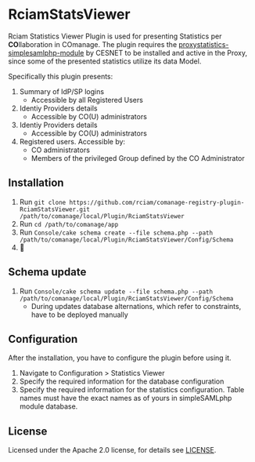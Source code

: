 # RciamStatsViewer
Rciam Statistics Viewer Plugin is used for presenting Statistics per **CO**llaboration in COmanage.
The plugin requires the [proxystatistics-simplesamlphp-module](https://github.com/CESNET/proxystatistics-simplesamlphp-module) by CESNET to be installed and active in the Proxy, since some of the presented statistics utilize its data Model. 

Specifically this plugin presents:
1. Summary of IdP/SP logins
   - Accessible by all Registered Users
2. Identiy Providers details
   - Accessible by CO(U) administrators
3. Identiy Providers details
   - Accessible by CO(U) administrators
4. Registered users. Accessible by:
   - CO administrators
   - Members of the privileged Group defined by the CO Administrator


## Installation

1. Run `git clone https://github.com/rciam/comanage-registry-plugin-RciamStatsViewer.git /path/to/comanage/local/Plugin/RciamStatsViewer`
2. Run `cd /path/to/comanage/app`
3. Run `Console/cake schema create --file schema.php --path /path/to/comanage/local/Plugin/RciamStatsViewer/Config/Schema`
4. 🍺

## Schema update
1. Run `Console/cake schema update --file schema.php --path /path/to/comanage/local/Plugin/RciamStatsViewer/Config/Schema`
   - During updates database alternations, which refer to constraints, have to be deployed manually 
 
## Configuration

After the installation, you have to configure the plugin before using it. 
1. Navigate to Configuration > Statistics Viewer
2. Specify the required information for the database configuration
3. Specify the required information for the statistics configuration. Table names must have the exact names as of yours in simpleSAMLphp module database.

## License

Licensed under the Apache 2.0 license, for details see [LICENSE](https://github.com/rciam/comanage-registry-plugin-RciamStatsViewer/blob/master/LICENSE).
